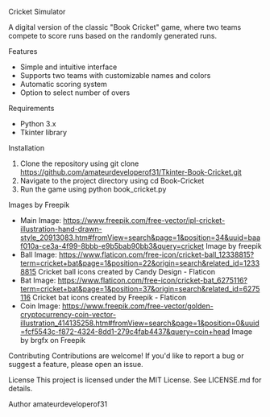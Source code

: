 Cricket Simulator

A digital version of the classic "Book Cricket" game, where two teams compete to score runs based on the randomly generated runs.

Features
- Simple and intuitive interface
- Supports two teams with customizable names and colors
- Automatic scoring system
- Option to select number of overs

Requirements
- Python 3.x
- Tkinter library

Installation
1. Clone the repository using git clone https://github.com/amateurdeveloperof31/Tkinter-Book-Cricket.git
2. Navigate to the project directory using cd Book-Cricket
3. Run the game using python book_cricket.py

Images by Freepik
- Main Image: https://www.freepik.com/free-vector/ipl-cricket-illustration-hand-drawn-style_20913083.htm#fromView=search&page=1&position=34&uuid=baaf010a-ce3a-4f99-8bbb-e9b5bab90bb3&query=cricket
Image by freepik
- Ball Image: https://www.flaticon.com/free-icon/cricket-ball_12338815?term=cricket+bat&page=1&position=22&origin=search&related_id=12338815
Cricket ball icons created by Candy Design - Flaticon
- Bat Image: https://www.flaticon.com/free-icon/cricket-bat_6275116?term=cricket+bat&page=1&position=37&origin=search&related_id=6275116
Cricket bat icons created by Freepik - Flaticon
- Coin Image: https://www.freepik.com/free-vector/golden-cryptocurrency-coin-vector-illustration_414135258.htm#fromView=search&page=1&position=0&uuid=fcf5543c-f872-4324-8dd1-279c4fab4437&query=coin+head 
Image by brgfx on Freepik

Contributing
Contributions are welcome! If you'd like to report a bug or suggest a feature, please open an issue.

License
This project is licensed under the MIT License. See LICENSE.md for details.

Author
amateurdeveloperof31
